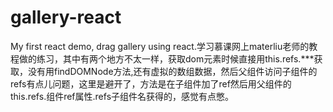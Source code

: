 # gallery-react
My first react demo, drag gallery using react.学习慕课网上materliu老师的教程做的练习，其中有两个地方不太一样，获取dom元素时候直接用this.refs.***获取，没有用findDOMNode方法,还有虚拟的数组数据，然后父组件访问子组件的refs有点儿问题，这里是避开了，方法是在子组件加了ref然后用父组件的this.refs.组件ref属性.refs子组件名获得的，感觉有点憋。
